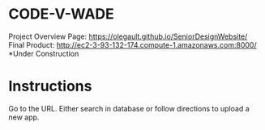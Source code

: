 
# CODE-V-WADE
Project Overview Page: https://olegault.github.io/SeniorDesignWebsite/ 
Final Product: http://ec2-3-93-132-174.compute-1.amazonaws.com:8000/ *Under Construction

# Instructions
Go to the URL. Either search in database or follow directions to upload a new app.

